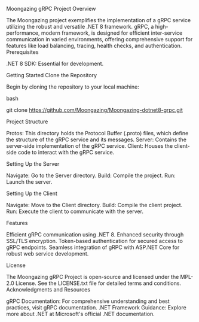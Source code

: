 Moongazing gRPC Project
Overview

The Moongazing project exemplifies the implementation of a gRPC service utilizing the robust and versatile .NET 8 framework. gRPC, a high-performance, modern framework, is designed for efficient inter-service communication in varied environments, offering comprehensive support for features like load balancing, tracing, health checks, and authentication.
Prerequisites

.NET 8 SDK: Essential for development.

Getting Started
Clone the Repository

Begin by cloning the repository to your local machine:

bash

git clone https://github.com/Moongazing/Moongazing-dotnet8-grpc.git

Project Structure

Protos: This directory holds the Protocol Buffer (.proto) files, which define the structure of the gRPC service and its messages.
Server: Contains the server-side implementation of the gRPC service.
Client: Houses the client-side code to interact with the gRPC service.

Setting Up the Server

Navigate: Go to the Server directory.
Build: Compile the project.
Run: Launch the server.

Setting Up the Client

Navigate: Move to the Client directory.
Build: Compile the client project.
Run: Execute the client to communicate with the server.

Features

Efficient gRPC communication using .NET 8.
Enhanced security through SSL/TLS encryption.
Token-based authentication for secured access to gRPC endpoints.
Seamless integration of gRPC with ASP.NET Core for robust web service development.

License

The Moongazing gRPC Project is open-source and licensed under the MPL-2.0 License. See the LICENSE.txt file for detailed terms and conditions.
Acknowledgments and Resources

gRPC Documentation: For comprehensive understanding and best practices, visit gRPC documentation.
.NET Framework Guidance: Explore more about .NET at Microsoft's official .NET documentation.
